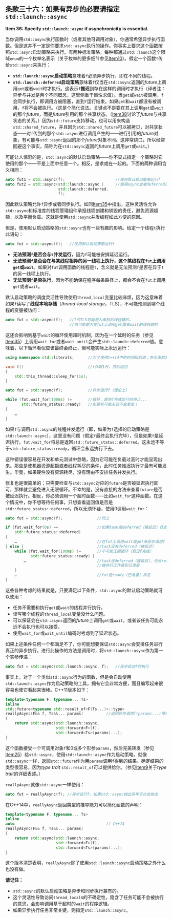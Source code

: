 ## 条款三十六：如果有异步的必要请指定`std::launch::async`

**Item 36: Specify `std::launch::async` if asynchronicity is essential.**

当你调用`std::async`执行函数时（或者其他可调用对象），你通常希望异步执行函数。但是这并不一定是你要求`std::async`执行的操作。你事实上要求这个函数按照`std::async`启动策略来执行。有两种标准策略，每种都通过`std::launch`这个限域`enum`的一个枚举名表示（关于枚举的更多细节参见[Item10](../3.MovingToModernCpp/item10.md)）。假定一个函数`f`传给`std::async`来执行：

- **`std::launch::async`启动策略**意味着`f`必须异步执行，即在不同的线程。
- **`std::launch::deferred`启动策略**意味着`f`仅当在`std::async`返回的*future*上调用`get`或者`wait`时才执行。这表示`f`**推迟**到存在这样的调用时才执行（译者注：异步与并发是两个不同概念，这里侧重于惰性求值）。当`get`或`wait`被调用，`f`会同步执行，即调用方被阻塞，直到`f`运行结束。如果`get`和`wait`都没有被调用，`f`将不会被执行。（这是个简化说法。关键点不是要在其上调用`get`或`wait`的那个*future*，而是*future*引用的那个共享状态。（[Item38](../7.TheConcurrencyAPI/item38.md)讨论了*future*与共享状态的关系。）因为`std::future`支持移动，也可以用来构造`std::shared_future`，并且因为`std::shared_future`可以被拷贝，对共享状态——对`f`传到的那个`std::async`进行调用产生的——进行引用的*future*对象，有可能与`std::async`返回的那个*future*对象不同。这非常绕口，所以经常回避这个事实，简称为在`std::async`返回的*future*上调用`get`或`wait`。）

可能让人惊奇的是，`std::async`的默认启动策略——你不显式指定一个策略时它使用的那个——不是上面中任意一个。相反，是求或在一起的。下面的两种调用含义相同：

```cpp
auto fut1 = std::async(f);                      //使用默认启动策略运行f
auto fut2 = std::async(std::launch::async |     //使用async或者deferred运行f
                       std::launch::deferred,
                       f);
```

因此默认策略允许`f`异步或者同步执行。如同[Item35](../7.TheConcurrencyAPI/Item35.md)中指出，这种灵活性允许`std::async`和标准库的线程管理组件承担线程创建和销毁的责任，避免资源超额，以及平衡负载。这就是使用`std::async`并发编程如此方便的原因。

但是，使用默认启动策略的`std::async`也有一些有趣的影响。给定一个线程`t`执行此语句：

```cpp
auto fut = std::async(f);   //使用默认启动策略运行f
```

- **无法预测`f`是否会与`t`并发运行**，因为`f`可能被安排延迟运行。
- **无法预测`f`是否会在与某线程相异的另一线程上执行，这个某线程在`fut`上调用`get`或`wait`**。如果对`fut`调用函数的线程是`t`，含义就是无法预测`f`是否在异于`t`的另一线程上执行。
- **无法预测`f`是否执行**，因为不能确保在程序每条路径上，都会不会在`fut`上调用`get`或者`wait`。

默认启动策略的调度灵活性导致使用`thread_local`变量比较麻烦，因为这意味着如果`f`读写了**线程本地存储**（*thread-local storage*，TLS），不可能预测到哪个线程的变量被访问：

```cpp
auto fut = std::async(f);   //f的TLS可能是为单独的线程建的，
                            //也可能是为在fut上调用get或者wait的线程建的
```

这还会影响到基于`wait`的循环使用超时机制，因为在一个延时的任务（参见[Item35](../7.TheConcurrencyAPI/Item35.md)）上调用`wait_for`或者`wait_until`会产生`std::launch::deferred`值。意味着，以下循环看似应该最终会终止，但可能实际上永远运行：

```cpp
using namespace std::literals;      //为了使用C++14中的时间段后缀；参见条款34

void f()                            //f休眠1秒，然后返回
{
    std::this_thread::sleep_for(1s);
}

auto fut = std::async(f);           //异步运行f（理论上）

while (fut.wait_for(100ms) !=       //循环，直到f完成运行时停止...
       std::future_status::ready)   //但是有可能永远不会发生！
{
    …
}
```

如果`f`与调用`std::async`的线程并发运行（即，如果为`f`选择的启动策略是`std::launch::async`），这里没有问题（假定`f`最终会执行完毕），但是如果`f`是延迟执行，`fut.wait_for`将总是返回`std::future_status::deferred`。这永远不等于`std::future_status::ready`，循环会永远执行下去。

这种错误很容易在开发和单元测试中忽略，因为它可能在负载过高时才能显现出来。那些是使机器资源超额或者线程耗尽的条件，此时任务推迟执行才最有可能发生。毕竟，如果硬件没有资源耗尽，没有理由不安排任务并发执行。

修复也是很简单的：只需要检查与`std::async`对应的`future`是否被延迟执行即可，那样就会避免进入无限循环。不幸的是，没有直接的方法来查看`future`是否被延迟执行。相反，你必须调用一个超时函数——比如`wait_for`这种函数。在这个情况中，你不想等待任何事，只想查看返回值是否是`std::future_status::deferred`，所以无须怀疑，使用0调用`wait_for`：

```cpp
auto fut = std::async(f);               //同上

if (fut.wait_for(0s) ==                 //如果task是deferred（被延迟）状态
    std::future_status::deferred)
{
    …                                   //在fut上调用wait或get来异步调用f
} else {                                //task没有deferred（被延迟）
    while (fut.wait_for(100ms) !=       //不可能无限循环（假设f完成）
           std::future_status::ready) {
        …                               //task没deferred（被延迟），也没ready（已准备）
                                        //做并行工作直到已准备
    }
    …                                   //fut是ready（已准备）状态
}
```

这些各种考虑的结果就是，只要满足以下条件，`std::async`的默认启动策略就可以使用：

- 任务不需要和执行`get`或`wait`的线程并行执行。
- 读写哪个线程的`thread_local`变量没什么问题。
- 可以保证会在`std::async`返回的*future*上调用`get`或`wait`，或者该任务可能永远不会执行也可以接受。
- 使用`wait_for`或`wait_until`编码时考虑到了延迟状态。

如果上述条件任何一个都满足不了，你可能想要保证`std::async`会安排任务进行真正的异步执行。进行此操作的方法是调用时，将`std::launch::async`作为第一个实参传递：

```cpp
auto fut = std::async(std::launch::async, f);   //异步启动f的执行
```

事实上，对于一个类似`std::async`行为的函数，但是会自动使用`std::launch::async`作为启动策略的工具，拥有它会非常方便，而且编写起来很容易也使它看起来很棒。C++11版本如下：

```cpp
template<typename F, typename... Ts>
inline
std::future<typename std::result_of<F(Ts...)>::type>
reallyAsync(F&& f, Ts&&... params)          //返回异步调用f(params...)得来的future
{
    return std::async(std::launch::async,
                      std::forward<F>(f),
                      std::forward<Ts>(params)...);
}
```

这个函数接受一个可调用对象`f`和0或多个形参`params`，然后完美转发（参见[Item25](../5.RRefMovSemPerfForw/item25.md)）给`std::async`，使用`std::launch::async`作为启动策略。就像`std::async`一样，返回`std::future`作为用`params`调用`f`得到的结果。确定结果的类型很容易，因为*type trait* `std::result_of`可以提供给你。（参见[Item9](../3.MovingToModernCpp/item9.md)关于*type trait*的详细表述。）

`reallyAsync`就像`std::async`一样使用：

```cpp
auto fut = reallyAsync(f); //异步运行f，如果std::async抛出异常它也会抛出
```

在C++14中，`reallyAsync`返回类型的推导能力可以简化函数的声明：

```cpp
template<typename F, typename... Ts>
inline
auto                                        // C++14
reallyAsync(F&& f, Ts&&... params)
{
    return std::async(std::launch::async,
                      std::forward<F>(f),
                      std::forward<Ts>(params)...);
}
```

这个版本清楚表明，`reallyAsync`除了使用`std::launch::async`启动策略之外什么也没有做。

**请记住：**

- `std::async`的默认启动策略是异步和同步执行兼有的。
- 这个灵活性导致访问`thread_local`s的不确定性，隐含了任务可能不会被执行的意思，会影响调用基于超时的`wait`的程序逻辑。
- 如果异步执行任务非常关键，则指定`std::launch::async`。
